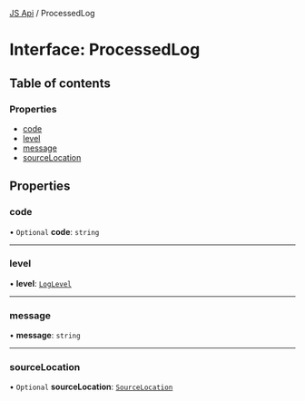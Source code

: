 [JS Api](../index.md) / ProcessedLog

# Interface: ProcessedLog

## Table of contents

### Properties

- [code](ProcessedLog.md#code)
- [level](ProcessedLog.md#level)
- [message](ProcessedLog.md#message)
- [sourceLocation](ProcessedLog.md#sourcelocation)

## Properties

### code

• `Optional` **code**: `string`

___

### level

• **level**: [`LogLevel`](../index.md#loglevel)

___

### message

• **message**: `string`

___

### sourceLocation

• `Optional` **sourceLocation**: [`SourceLocation`](SourceLocation.md)
